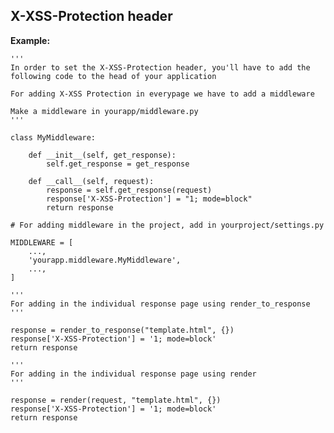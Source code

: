 X-XSS-Protection header
-------

**Example:**

    '''
    In order to set the X-XSS-Protection header, you'll have to add the following code to the head of your application

    For adding X-XSS Protection in everypage we have to add a middleware

    Make a middleware in yourapp/middleware.py
    '''

    class MyMiddleware:

    	def __init__(self, get_response):
        	self.get_response = get_response

    	def __call__(self, request):
        	response = self.get_response(request)
        	response['X-XSS-Protection'] = "1; mode=block"
        	return response
   	
   	# For adding middleware in the project, add in yourproject/settings.py

   	MIDDLEWARE = [
    	...,
    	'yourapp.middleware.MyMiddleware',
    	...,
	]	

	'''
	For adding in the individual response page using render_to_response
	'''

	response = render_to_response("template.html", {})
	response['X-XSS-Protection'] = '1; mode=block'
	return response

	'''
	For adding in the individual response page using render
	'''

	response = render(request, "template.html", {})
	response['X-XSS-Protection'] = '1; mode=block'
	return response